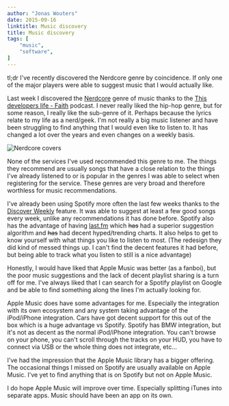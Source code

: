 ```yaml
---
author: "Jonas Wouters"
date: 2015-09-16
linktitle: Music discovery
title: Music discovery
tags: [
    "music",
    "software",
]
---
```


tl;dr I've recently discovered the Nerdcore genre by coincidence. If only one of the major players were able to suggest music that I would actually like.

<!--more-->

Last week I discovered the [Nerdcore][nerdcore] genre of music thanks to the [This developers life - Faith][1] podcast. I never really liked the hip-hop genre, but for some reason, I really like the sub-genre of it. Perhaps because the lyrics relate to my life as a nerd/geek. I'm not really a big music listener and have been struggling to find anything that I would even like to listen to. It has changed a lot over the years and even changes on a weekly basis.

![Nerdcore covers](https://i.snap.as/nASL85G.png)

None of the services I've used recommended this genre to me. The things they recommend are usually songs that have a close relation to the things I've already listened to or is popular in the genres I was able to select when registering for the service. These genres are very broad and therefore worthless for music recommendations.

I've already been using Spotify more often the last few weeks thanks to the [Discover Weekly][2] feature. It was able to suggest at least a few good songs every week, unlike any recommendations it has done before. Spotify also has the advantage of having [last.fm][3] which ~~has~~ had a superior suggestion algorithm and ~~has~~ had decent hyped/trending charts. It also helps to get to know yourself with what things you like to listen to most. (The redesign they did kind of messed things up. I can't find the decent features it had before, but being able to track what you listen to still is a nice advantage)

Honestly, I would have liked that Apple Music was better (as a fanboi), but the poor music suggestions and the lack of decent playlist sharing is a turn off for me. I've always liked that I can search for a Spotify playlist on Google and be able to find something along the lines I'm actually looking for.

Apple Music does have some advantages for me. Especially the integration with its own ecosystem and any system taking advantage of the iPod/iPhone integration. Cars have got decent support for this out of the box which is a huge advantage vs Spotify.  Spotify has BMW integration, but it's not as decent as the normal iPod/iPhone integration. You can't browse on your phone, you can't scroll through the tracks on your HUD, you have to connect via USB or the whole thing does not integrate, etc...

I've had the impression that the Apple Music library has a bigger offering. The occasional things I missed on Spotify are usually available on Apple Music. I've yet to find anything that is on Spotify but not on Apple Music.

I do hope Apple Music will improve over time. Especially splitting iTunes into separate apps. Music should have been an app on its own.

[nerdcore]: https://en.wikipedia.org/wiki/Nerdcore
[1]: http://thisdeveloperslife.com/post/4-0-1-faith
[2]: https://press.spotify.com/it/2015/07/20/introducing-discover-weekly-your-ultimate-personalised-playlist/
[3]: http://www.last.fm/user/jonaswouters
